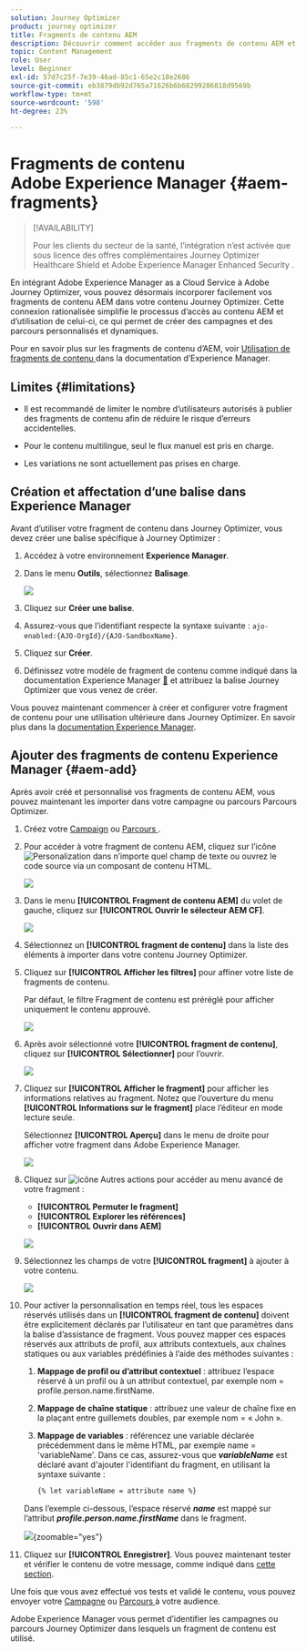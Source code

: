 ```yaml
---
solution: Journey Optimizer
product: journey optimizer
title: Fragments de contenu AEM
description: Découvrir comment accéder aux fragments de contenu AEM et comment les gérer
topic: Content Management
role: User
level: Beginner
exl-id: 57d7c25f-7e39-46ad-85c1-65e2c18e2686
source-git-commit: eb3879db92d765a71626b6b68299286818d9569b
workflow-type: tm+mt
source-wordcount: '598'
ht-degree: 23%

---
```


# Fragments de contenu Adobe Experience Manager {#aem-fragments}

>[!AVAILABILITY]
>
> Pour les clients du secteur de la santé, l’intégration n’est activée que sous licence des offres complémentaires Journey Optimizer Healthcare Shield et Adobe Experience Manager Enhanced Security .

En intégrant Adobe Experience Manager as a Cloud Service à Adobe Journey Optimizer, vous pouvez désormais incorporer facilement vos fragments de contenu AEM dans votre contenu Journey Optimizer. Cette connexion rationalisée simplifie le processus d’accès au contenu AEM et d’utilisation de celui-ci, ce qui permet de créer des campagnes et des parcours personnalisés et dynamiques.

Pour en savoir plus sur les fragments de contenu d’AEM, voir [ Utilisation de fragments de contenu ](https://experienceleague.adobe.com/en/docs/experience-manager-cloud-service/content/sites/administering/content-fragments/overview) dans la documentation d’Experience Manager.

## Limites {#limitations}

* Il est recommandé de limiter le nombre d’utilisateurs autorisés à publier des fragments de contenu afin de réduire le risque d’erreurs accidentelles.

* Pour le contenu multilingue, seul le flux manuel est pris en charge.

* Les variations ne sont actuellement pas prises en charge.

## Création et affectation d’une balise dans Experience Manager

Avant d’utiliser votre fragment de contenu dans Journey Optimizer, vous devez créer une balise spécifique à Journey Optimizer :

1. Accédez à votre environnement **Experience Manager**.

1. Dans le menu **Outils**, sélectionnez **Balisage**.

   ![](assets/do-not-localize/aem_tag_1.png)

1. Cliquez sur **Créer une balise**.

1. Assurez-vous que l’identifiant respecte la syntaxe suivante : `ajo-enabled:{AJO-OrgId}/{AJO-SandboxName}`.

1. Cliquez sur **Créer**.

1. Définissez votre modèle de fragment de contenu comme indiqué dans la documentation Experience Manager [&#128279;](https://experienceleague.adobe.com/en/docs/experience-manager-cloud-service/content/sites/administering/content-fragments/content-fragment-models) et attribuez la balise Journey Optimizer que vous venez de créer.

Vous pouvez maintenant commencer à créer et configurer votre fragment de contenu pour une utilisation ultérieure dans Journey Optimizer. En savoir plus dans la [documentation Experience Manager](https://experienceleague.adobe.com/en/docs/experience-manager-cloud-service/content/sites/administering/content-fragments/managing).

## Ajouter des fragments de contenu Experience Manager {#aem-add}

Après avoir créé et personnalisé vos fragments de contenu AEM, vous pouvez maintenant les importer dans votre campagne ou parcours Parcours Optimizer.

1. Créez votre [Campaign](../campaigns/create-campaign.md) ou [Parcours ](../building-journeys/journey-gs.md).

1. Pour accéder à votre fragment de contenu AEM, cliquez sur l’icône ![Personalization](assets/do-not-localize/Smock_PersonalizationField_18_N.svg) dans n’importe quel champ de texte ou ouvrez le code source via un composant de contenu HTML.

   ![](assets/aem_campaign_2.png)

1. Dans le menu **[!UICONTROL Fragment de contenu AEM]** du volet de gauche, cliquez sur **[!UICONTROL Ouvrir le sélecteur AEM CF]**.

   ![](assets/aem_campaign_3.png)

1. Sélectionnez un **[!UICONTROL fragment de contenu]** dans la liste des éléments à importer dans votre contenu Journey Optimizer.

1. Cliquez sur **[!UICONTROL Afficher les filtres]** pour affiner votre liste de fragments de contenu.

   Par défaut, le filtre Fragment de contenu est préréglé pour afficher uniquement le contenu approuvé.

   ![](assets/aem_campaign_4.png)

1. Après avoir sélectionné votre **[!UICONTROL fragment de contenu]**, cliquez sur **[!UICONTROL Sélectionner]** pour l’ouvrir.

   ![](assets/aem_campaign_5.png)

1. Cliquez sur **[!UICONTROL Afficher le fragment]** pour afficher les informations relatives au fragment. Notez que l’ouverture du menu **[!UICONTROL Informations sur le fragment]** place l’éditeur en mode lecture seule.

   Sélectionnez **[!UICONTROL Aperçu]** dans le menu de droite pour afficher votre fragment dans Adobe Experience Manager.

   ![](assets/aem_campaign_7.png)

1. Cliquez sur ![icône Autres actions](assets/do-not-localize/Smock_MoreSmallList_18_N.svg) pour accéder au menu avancé de votre fragment :

   * **[!UICONTROL Permuter le fragment]**
   * **[!UICONTROL Explorer les références]**
   * **[!UICONTROL Ouvrir dans AEM]**

   ![](assets/aem_campaign_8.png)

1. Sélectionnez les champs de votre **[!UICONTROL fragment]** à ajouter à votre contenu.
   <!--
    Note that if you choose to copy the value, any future updates to the Content Fragment will not be reflected in your campaign or journey. However, using dynamic placeholders ensures real-time updates.-->

   ![](assets/aem_campaign_6.png)

1. Pour activer la personnalisation en temps réel, tous les espaces réservés utilisés dans un **[!UICONTROL fragment de contenu]** doivent être explicitement déclarés par l’utilisateur en tant que paramètres dans la balise d’assistance de fragment. Vous pouvez mapper ces espaces réservés aux attributs de profil, aux attributs contextuels, aux chaînes statiques ou aux variables prédéfinies à l’aide des méthodes suivantes :

   1. **Mappage de profil ou d’attribut contextuel** : attribuez l’espace réservé à un profil ou à un attribut contextuel, par exemple nom = profile.person.name.firstName.

   1. **Mappage de chaîne statique** : attribuez une valeur de chaîne fixe en la plaçant entre guillemets doubles, par exemple nom = « John ».

   1. **Mappage de variables** : référencez une variable déclarée précédemment dans le même HTML, par exemple name = &#39;variableName&#39;.
Dans ce cas, assurez-vous que **_variableName_** est déclaré avant d&#39;ajouter l&#39;identifiant du fragment, en utilisant la syntaxe suivante :

      ```html
      {% let variableName = attribute name %} 
      ```

   Dans l’exemple ci-dessous, l’espace réservé **_name_** est mappé sur l’attribut **_profile.person.name.firstName_** dans le fragment.

   ![](assets/aem_campaign_9.png){zoomable="yes"}


1. Cliquez sur **[!UICONTROL Enregistrer]**. Vous pouvez maintenant tester et vérifier le contenu de votre message, comme indiqué dans [cette section](../content-management/preview.md).

Une fois que vous avez effectué vos tests et validé le contenu, vous pouvez envoyer votre [Campagne](../campaigns/review-activate-campaign.md) ou [Parcours ](../building-journeys/publishing-the-journey.md) à votre audience.

Adobe Experience Manager vous permet d’identifier les campagnes ou parcours Journey Optimizer dans lesquels un fragment de contenu est utilisé.
